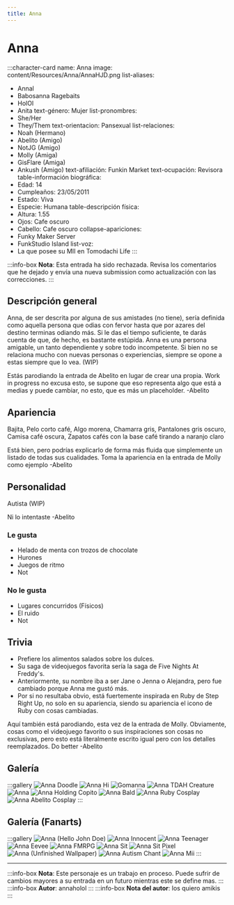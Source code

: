 ```yaml
---
title: Anna
---
```


# Anna

:::character-card
name: Anna
image: content/Resources/Anna/AnnaHJD.png
list-aliases:
  - Annal
  - Babosanna Ragebaits
  - HolOl
  - Anita
text-género: Mujer
list-pronombres:
  - She/Her
  - They/Them
text-orientacion: Pansexual
list-relaciones:
  - Noah (Hermano)
  - Abelito (Amigo)
  - NotJG (Amigo)
  - Molly (Amiga)
  - GisFlare (Amiga)
  - Ankush (Amigo)
text-afiliación: Funkin Market
text-ocupación: Revisora
table-información biográfica:
  - Edad: 14
  - Cumpleaños: 23/05/2011
  - Estado: Viva
  - Especie: Humana
table-descripción física:
  - Altura: 1.55
  - Ojos: Cafe oscuro
  - Cabello: Cafe oscuro
collapse-apariciones:
  - Funky Maker Server
  - FunkStudio Island
list-voz:
  - La que posee su MII en Tomodachi Life
:::

:::info-box
**Nota**: Esta entrada ha sido rechazada. Revisa los comentarios que he dejado y envía una nueva submission como actualización con las correcciones.
:::

## Descripción general

Anna, de ser descrita por alguna de sus amistades (no tiene), sería definida como aquella persona que odias con fervor hasta que por azares del destino terminas odiando más. Si le das el tiempo suficiente, te darás cuenta de que, de hecho, es bastante estúpida. Anna es una persona amigable, un tanto dependiente y sobre todo incompetente. Si bien no se relaciona mucho con nuevas personas o experiencias, siempre se opone a estas siempre que lo vea. (WIP)

Estás parodiando la entrada de Abelito en lugar de crear una propia. Work in progress no excusa esto, se supone que eso representa algo que está a medias y puede cambiar, no esto, que es más un placeholder.
-Abelito

## Apariencia

Bajita, Pelo corto café, Algo morena, Chamarra gris, Pantalones gris oscuro, Camisa café oscura, Zapatos cafés con la base café tirando a naranjo claro

Está bien, pero podrías explicarlo de forma más fluida que simplemente un listado de todas sus cualidades. Toma la apariencia en la entrada de Molly como ejemplo
-Abelito

## Personalidad

Autista (WIP)

Ni lo intentaste
-Abelito 

### Le gusta
  - Helado de menta con trozos de chocolate
  - Hurones
  - Juegos de ritmo
  - Not

### No le gusta
  - Lugares concurridos (Físicos)
  - El ruido
  - Not

## Trivia
  - Prefiere los alimentos salados sobre los dulces.
  - Su saga de videojuegos favorita sería la saga de Five Nights At Freddy's.
  - Anteriormente, su nombre iba a ser Jane o Jenna o Alejandra, pero fue cambiado porque Anna me gustó más.
  - Por si no resultaba obvio, está fuertemente inspirada en Ruby de Step Right Up, no solo en su apariencia, siendo su apariencia el icono de Ruby con cosas cambiadas.

Aquí también está parodiando, esta vez de la entrada de Molly. Obviamente, cosas como el videojuego favorito o sus inspiraciones son cosas no exclusivas, pero esto está literalmente escrito igual pero con los detalles reemplazados. Do better
-Abelito

## Galería
:::gallery
![Anna Doodle](content/Resources/Anna/AnnaDoodle.png)
![Anna Hi](content/Resources/Anna/AnnaHi.gif)
![Gomanna](content/Resources/Anna/Gomanna.png)
![Anna TDAH Creature](content/Resources/Anna/AnnaTDAH.jpg)
![Anna](content/Resources/Anna/Anna.jpg)
![Anna Holding Copito](content/Resources/Anna/AnnaHoldingCopito.jpg)
![Anna Bald](content/Resources/Anna/AnnaBald.jpg)
![Anna Ruby Cosplay](content/Resources/Anna/AnnaRuby.jpg)
![Anna Abelito Cosplay](content/Resources/Anna/AnnaAbelito.jpg)
:::

## Galería (Fanarts)
:::gallery
![Anna (Hello John Doe)](content/Resources/Anna/AnnaHJD.png)
![Anna Innocent](content/Resources/Anna/AnnaInnocent.png)
![Anna Teenager](content/Resources/Anna/AnnaTeenager.png)
![Anna Eevee](content/Resources/Anna/AnnaEevee.png)
![Anna FMRPG](content/Resources/Anna/AnnaFMRPG.png)
![Anna Sit](content/Resources/Anna/AnnaSit.png)
![Anna Sit Pixel](content/Resources/Anna/AnnaSitPixel.png)
![Anna (Unfinished Wallpaper)](content/Resources/Anna/AnnaUnfinishedDrawing.png)
![Anna Autism Chant](content/Resources/Anna/AnnaAutismChant.png)
![Anna Mii](content/Resources/Anna/AnnaMII.png)
:::

---

:::info-box
**Nota**: Este personaje es un trabajo en proceso. Puede sufrir de cambios mayores a su entrada en un futuro mientras este se define mas.
:::
:::info-box
**Autor**: annaholol
:::
:::info-box
**Nota del autor**: los quiero amikis
:::